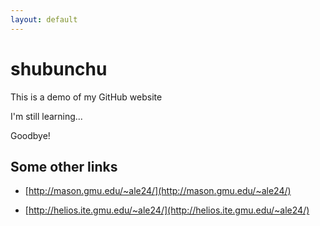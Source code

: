 ```yaml
---
layout: default
---
```


# shubunchu

This is a demo of my GitHub website

I'm still learning...

Goodbye!

## Some other links

- [http://mason.gmu.edu/~ale24/](http://mason.gmu.edu/~ale24/)

- [http://helios.ite.gmu.edu/~ale24/](http://helios.ite.gmu.edu/~ale24/)